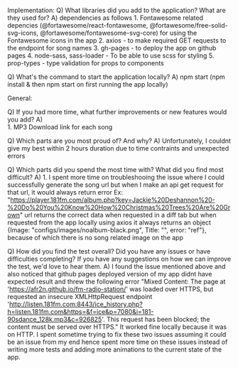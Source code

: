 Implementation: 
Q) What libraries did you add to the application? What are they used for?
A)  dependencies as follows
    1. Fontawesome related depencies (@fortawesome/react-fontawesome, @fortawesome/free-solid-svg-icons, @fortawesome/fontawesome-svg-core) for using the Fontawesome icons in the app
    2. axios - to make required GET requests to the endpoint for song names
    3. gh-pages - to deploy the app on github pages
    4. node-sass, sass-loader - To be able to use scss for styling
    5. prop-types -  type validation for props to components 


Q) What's the command to start the application locally?
A) npm start (npm install & then npm start on first running the app locally)

General:

Q) If you had more time, what further improvements or new features would you add?
A)  
    1. MP3 Download link for each song

Q) Which parts are you most proud of? And why?
A) Unfortunately, I couldnt give my best within 2 hours duration due to time contraints and unexpected errors

Q) Which parts did you spend the most time with? What did you find most difficult?
A) 1. I spent more time on troubleshooing the issue where I could successfully generate the song url but when I make an api get request for that url, it would always return error Ex: "https://player.181fm.com/album.php?key=Jackie%20Deshannon%20-%20Do%20You%20Know%20How%20Christmas%20Trees%20Are%20Grown" url returns the correct data when requested in a diff tab but when requested from the app locally using axios it always returns an object {Image: "configs/images/noalbum-black.png", Title: "", error: "ref"}, because of which there is no song related image on the app

Q) How did you find the test overall? Did you have any issues or have difficulties completing? If you have any suggestions on how we can improve the test, we'd love to hear them.
A) I found the issue mentioned above and also noticed that github pages deployed version of my app didnt have expected result and threw the following error "Mixed Content: The page at 'https://afr2n.github.io/fm-radio-station/' was loaded over HTTPS, but requested an insecure XMLHttpRequest endpoint 'http://listen.181fm.com:8443/ice_history.php?h=listen.181fm.com&https=&f=ice&p=7080&i=181-90sdance_128k.mp3&c=926825'. This request has been blocked; the content must be served over HTTPS." It worked fine locally because it was on HTTP. I spent sometime trying to fix these two issues assuming it could be an issue from my end hence spent more time on these issues instead of writing more tests and adding more animations to the current state of the app. 